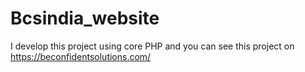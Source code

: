 # Bcsindia_website
I develop this project using core PHP and you can see this project on https://beconfidentsolutions.com/
